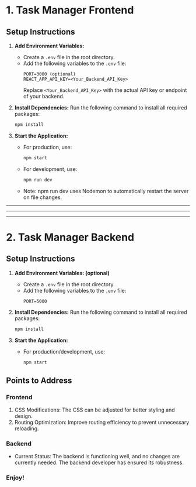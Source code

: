 # 1. Task Manager Frontend

## Setup Instructions

1. **Add Environment Variables:**
   - Create a `.env` file in the root directory.
   - Add the following variables to the `.env` file:
     ```plaintext
     PORT=3000 (optional)
     REACT_APP_API_KEY=<Your_Backend_API_Key>
     ```
     Replace `<Your_Backend_API_Key>` with the actual API key or endpoint of your backend.

2. **Install Dependencies:**
   Run the following command to install all required packages:
   ```bash
   npm install
   ```

3. **Start the Application:**

    - For production, use:
        ```bash
        npm start 
        ```

    - For development, use:
        ```bash
        npm run dev 
        ```
    - Note: npm run dev uses Nodemon to automatically restart the server on file changes.

 ----------------------------------------------------------------
 ----------------------------------------------------------------
 ----------------------------------------------------------------

# 2. Task Manager Backend

## Setup Instructions

1. **Add Environment Variables: (optional)**
   - Create a `.env` file in the root directory.
   - Add the following variables to the `.env` file:
     ```plaintext
     PORT=5000
     ```

2. **Install Dependencies:**
   Run the following command to install all required packages:
   ```bash
   npm install
   ```

3. **Start the Application:**

    - For production/development, use:
        ```bash
        npm start 
        ```


## Points to Address
### Frontend
1. CSS Modifications: The CSS can be adjusted for better styling and design.
2. Routing Optimization: Improve routing efficiency to prevent unnecessary reloading.
### Backend
- Current Status: The backend is functioning well, and no changes are currently needed. The backend developer has ensured its robustness.
### Enjoy!

